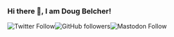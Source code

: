### Hi there 👋, I am Doug Belcher!

<!--
**dougBelcher/dougBelcher** is a ✨ _special_ ✨ repository because its `README.md` (this file) appears on your GitHub profile.

Here are some ideas to get you started:

- 🔭 I’m currently working on ...
- 🌱 I’m currently learning ...
- 👯 I’m looking to collaborate on ...
- 🤔 I’m looking for help with ...
- 💬 Ask me about ...
- 📫 How to reach me: ...
- 😄 Pronouns: ...
- ⚡ Fun fact: ...
-->
![Twitter Follow](https://img.shields.io/twitter/follow/dougbelcher?style=social)![GitHub followers](https://img.shields.io/github/followers/dougBelcher?style=social)![Mastodon Follow](https://img.shields.io/mastodon/follow/dougBelcher?domain=http%3A%2F%2Ftwit.social&style=social)
